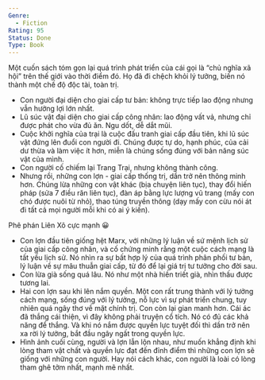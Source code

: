 ```yaml
---
Genre:
  - Fiction
Rating: 95
Status: Done
Type: Book
---
```

Một cuốn sách tóm gọn lại quá trình phát triển của cái gọi là “chủ nghĩa xã hội” trên thế giới vào thời điểm đó. Họ đã đi chệch khỏi lý tưởng, biến nó thành một chế độ độc tài, toàn trị.

- Con người đại diện cho giai cấp tư bản: không trực tiếp lao động nhưng vẫn hưởng lợi lớn nhất.
- Lũ súc vật đại diện cho giai cấp công nhân: lao động vất vả, nhưng chỉ được phát cho vừa đủ ăn. Ngu dốt, dễ dắt mũi.
- Cuộc khởi nghĩa của trại là cuộc đấu tranh giai cấp đầu tiên, khi lũ súc vật đứng lên đuổi con người đi. Chúng được tự do, hạnh phúc, của cải dư thừa và làm việc ít hơn, miễn là chúng sống đúng với bản năng súc vật của mình.
- Con người cố chiếm lại Trang Trại, nhưng không thành công.
- Nhưng rồi, những con lợn - giai cấp thống trị, dần trở nên thông minh hơn. Chúng lừa những con vật khác (bịa chuyện liên tục), thay đổi hiến pháp (sửa 7 điều răn liên tục), đàn áp bằng lực lượng vũ trang (mấy con chó được nuôi từ nhỏ), thao túng truyền thông (dạy mấy con cừu nói át đi tất cả mọi người mỗi khi có ai ý kiến).

Phê phán Liên Xô cực mạnh 😀 

- Con lợn đầu tiên giống hệt Marx, với những lý luận về sứ mệnh lịch sử của giai cấp công nhân, và cố chứng minh rằng một cuộc cách mạng là tất yếu lịch sử. Nó nhìn ra sự bất hợp lý của quá trình phân phối tư bản, lý luận về sự mâu thuẫn giai cấp, từ đó để lại giá trị tư tưởng cho đời sau.
- Con lừa già sống quá lâu. Nó như một nhà hiền triết già, nhìn thấu được tương lai.
- Hai con lợn sau khi lên nắm quyền. Một con rất trung thành với lý tưởng cách mạng, sống đúng với lý tưởng, nỗ lực vì sự phát triển chung, tuy nhiên quá ngây thơ về mặt chính trị. Con còn lại gian manh hơn. Cái ác đã thắng cái thiện, vì đây không phải truyện cổ tích. Nó có đủ các khả năng để thắng. Và khi nó nắm được quyền lực tuyệt đối thì dần trở nên xa rời lý tưởng, bắt đầu ngây ngất trong quyền lực.
- Hình ảnh cuối cùng, người và lợn lẫn lộn nhau, như muốn khẳng định khi lòng tham vật chất và quyền lực đạt đến đỉnh điểm thì những con lợn sẽ giống với những con người. Hay nói cách khác, con người là loài có lòng tham ghê tởm nhất, mạnh mẽ nhất.